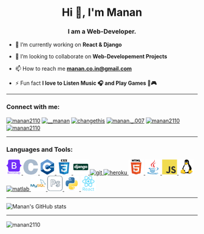 <h1 align="center">Hi 👋, I'm Manan</h1>
<h3 align="center">I am a Web-Developer.</h3>

- 🔭 I’m currently working on **React & Django**

- 👯 I’m looking to collaborate on **Web-Developement Projects**

- 📫 How to reach me **manan.co.in@gmail.com**

- ⚡ Fun fact **I love to Listen Music 🎧 and Play Games 🏀🎮**
---

<h3 align="left">Connect with me:</h3>
<p align="left">
<a href="https://dev.to/manan2110" target="blank"><img align="center" src="https://cdn.jsdelivr.net/npm/simple-icons@3.0.1/icons/dev-dot-to.svg" alt="manan2110" height="30" width="40" /></a>
<a href="https://twitter.com/__manan" target="blank"><img align="center" src="https://cdn.jsdelivr.net/npm/simple-icons@3.0.1/icons/twitter.svg" alt="__manan" height="30" width="40" /></a>
<a href="https://linkedin.com/in/manan-gyanchandani-0abb4818b" target="blank"><img align="center" src="https://cdn.jsdelivr.net/npm/simple-icons@3.0.1/icons/linkedin.svg" alt="changethis" height="30" width="40" /></a>
<a href="https://instagram.com/manan._.007" target="blank"><img align="center" src="https://cdn.jsdelivr.net/npm/simple-icons@3.0.1/icons/instagram.svg" alt="manan._.007" height="30" width="40" /></a>
<a href="https://www.codechef.com/users/manan2110" target="blank"><img align="center" src="https://cdn.jsdelivr.net/npm/simple-icons@3.1.0/icons/codechef.svg" alt="manan2110" height="30" width="40" /></a>
<a href="https://codeforces.com/profile/manan2110" target="blank"><img align="center" src="https://cdn.jsdelivr.net/npm/simple-icons@3.0.1/icons/codeforces.svg" alt="manan2110" height="30" width="40" /></a>
</p>

---

<h3 align="left">Languages and Tools:</h3>
<p align="left"> <a href="https://getbootstrap.com" target="_blank"> <img src="https://raw.githubusercontent.com/devicons/devicon/master/icons/bootstrap/bootstrap-plain-wordmark.svg" alt="bootstrap" width="40" height="40"/> </a> <a href="https://www.cprogramming.com/" target="_blank"> <img src="https://raw.githubusercontent.com/devicons/devicon/master/icons/c/c-original.svg" alt="c" width="40" height="40"/> </a> <a href="https://www.w3schools.com/cpp/" target="_blank"> <img src="https://raw.githubusercontent.com/devicons/devicon/master/icons/cplusplus/cplusplus-original.svg" alt="cplusplus" width="40" height="40"/> </a> <a href="https://www.w3schools.com/css/" target="_blank"> <img src="https://raw.githubusercontent.com/devicons/devicon/master/icons/css3/css3-original-wordmark.svg" alt="css3" width="40" height="40"/> </a> <a href="https://www.djangoproject.com/" target="_blank"> <img src="https://raw.githubusercontent.com/devicons/devicon/master/icons/django/django-original.svg" alt="django" width="40" height="40"/> </a> <a href="https://git-scm.com/" target="_blank"> <img src="https://www.vectorlogo.zone/logos/git-scm/git-scm-icon.svg" alt="git" width="40" height="40"/> </a> <a href="https://heroku.com" target="_blank"> <img src="https://www.vectorlogo.zone/logos/heroku/heroku-icon.svg" alt="heroku" width="40" height="40"/> </a> <a href="https://www.w3.org/html/" target="_blank"> <img src="https://raw.githubusercontent.com/devicons/devicon/master/icons/html5/html5-original-wordmark.svg" alt="html5" width="40" height="40"/> </a> <a href="https://www.java.com" target="_blank"> <img src="https://raw.githubusercontent.com/devicons/devicon/master/icons/java/java-original.svg" alt="java" width="40" height="40"/> </a> <a href="https://developer.mozilla.org/en-US/docs/Web/JavaScript" target="_blank"> <img src="https://raw.githubusercontent.com/devicons/devicon/master/icons/javascript/javascript-original.svg" alt="javascript" width="40" height="40"/> </a> <a href="https://www.linux.org/" target="_blank"> <img src="https://raw.githubusercontent.com/devicons/devicon/master/icons/linux/linux-original.svg" alt="linux" width="40" height="40"/> </a> <a href="https://www.mathworks.com/" target="_blank"> <img src="https://raw.githubusercontent.com/simple-icons/simple-icons/master/icons/mathworks.svg" alt="matlab" width="40" height="40"/> </a> <a href="https://www.mysql.com/" target="_blank"> <img src="https://raw.githubusercontent.com/devicons/devicon/master/icons/mysql/mysql-original-wordmark.svg" alt="mysql" width="40" height="40"/> </a> <a href="https://www.photoshop.com/en" target="_blank"> <img src="https://raw.githubusercontent.com/devicons/devicon/master/icons/photoshop/photoshop-line.svg" alt="photoshop" width="40" height="40"/> </a> <a href="https://www.python.org" target="_blank"> <img src="https://raw.githubusercontent.com/devicons/devicon/master/icons/python/python-original.svg" alt="python" width="40" height="40"/> </a> <a href="https://reactjs.org/" target="_blank"> <img src="https://raw.githubusercontent.com/devicons/devicon/master/icons/react/react-original-wordmark.svg" alt="react" width="40" height="40"/> </a> </p>

---

![Manan's GitHub stats](https://github-readme-stats.vercel.app/api?username=manan2110&count_private=true&show_icons=true)

---

<p><img align="center" src="https://github-readme-stats.vercel.app/api/top-langs?username=manan2110&show_icons=true&locale=en&layout=compact" alt="manan2110" /></p>
